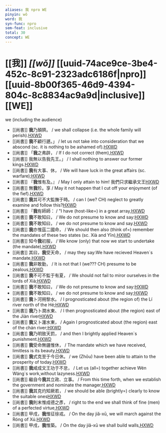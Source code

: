 ```yaml
---
aliases: 我 npro WE
pinyin: wǒ
word: 我
syn-func: npro
sem-feat: inclusive
total: 30
concept: WE 
---
```

# [[我]] *[[wǒ]]*  [[uuid-74ace9ce-3be4-452c-8c91-2323adc6186f|npro]] [[uuid-8b00f365-46d9-4394-804c-8c8834ac9a9d|inclusive]] [[WE]]
we (including the audience)
 - [[尚書]] **我**乃顛隮。 / we shall collapse (i.e. the whole family will perish).[HXWD](https://hxwd.org/textview.html?location=KR1b0001_tls_026-2a.47)
 - [[尚書]] **我**不顧行遯。」 / let us not take into consideration that we abscond (sc. it is nothing to be ashamed of).[HXWD](https://hxwd.org/textview.html?location=KR1b0001_tls_026-2a.49)
 - [[尚書]] 「**我**之弗辟， / If I do not correct (them),[HXWD](https://hxwd.org/textview.html?location=KR1b0001_tls_034-2a.62)
 - [[尚書]] 我無以告我先王。」 / I shall nothing to answer our former kings.[HXWD](https://hxwd.org/textview.html?location=KR1b0001_tls_034-2a.63)
 - [[尚書]] **我**有大事、休， / We will have luck in the great affairs (sc. warfare);[HXWD](https://hxwd.org/textview.html?location=KR1b0001_tls_035-2a.39)
 - [[尚書]] 『**我**惟有及。』 / May I only attain to him! 我們只求繼承文王[HXWD](https://hxwd.org/textview.html?location=KR1b0001_tls_037-2a.158)
 - [[尚書]] 無**我**殄。享 / May it not happen that I cut off your enjoyment (of the fief).[HXWD](https://hxwd.org/textview.html?location=KR1b0001_tls_037-2a.193)
 - [[尚書]] **我**其可不大監撫于時。 / can I (we? CH) neglect to greatly examine and follow this?[HXWD](https://hxwd.org/textview.html?location=KR1b0001_tls_038-1a.109)
 - [[尚書]] 『**我**有師師： / "I have (host-like=) in a great array,[HXWD](https://hxwd.org/textview.html?location=KR1b0001_tls_039-1a.9)
 - [[尚書]] **我**不敢知曰， / We do not presume to know and say:[HXWD](https://hxwd.org/textview.html?location=KR1b0001_tls_040-2a.100)
 - [[尚書]] **我**不敢知曰， / we do not presume to know and say.[HXWD](https://hxwd.org/textview.html?location=KR1b0001_tls_040-2a.103)
 - [[尚書]] **我**亦惟茲二國命， / We should then also (think of=) remember the mandates of these two states (sc. Xià and Yīn),[HXWD](https://hxwd.org/textview.html?location=KR1b0001_tls_040-2a.108)
 - [[尚書]] 知今**我**初服， / We know (only) that now we start to undertake (the mandate),[HXWD](https://hxwd.org/textview.html?location=KR1b0001_tls_040-2a.117)
 - [[尚書]] 其曰，**我**受天命， / may they say:We have recieved Heaven`s mandate,[HXWD](https://hxwd.org/textview.html?location=KR1b0001_tls_040-2a.133)
 - [[尚書]] **我**非敢勤， / It is not that I (we??? CH) presume to be zealous,[HXWD](https://hxwd.org/textview.html?location=KR1b0001_tls_040-2a.143)
 - [[尚書]] **我**不可不監于有夏， / We should not fail to miror ourselves in the lords of Xià;[HXWD](https://hxwd.org/textview.html?location=KR1b0001_tls_040-2a.91)
 - [[尚書]] **我**不敢知曰， / We do not presume to know and say:[HXWD](https://hxwd.org/textview.html?location=KR1b0001_tls_040-2a.93)
 - [[尚書]] **我**不敢知曰， / we do not presume to know and say;[HXWD](https://hxwd.org/textview.html?location=KR1b0001_tls_040-2a.96)
 - [[尚書]] **我**卜河朔黎水。 / I prognosticated about (the region of) the Lí river north of the Hé;[HXWD](https://hxwd.org/textview.html?location=KR1b0001_tls_041-2a.10)
 - [[尚書]] **我**乃卜澗水東、 / I then prognosticated about (the region) east of the Jiàn river[HXWD](https://hxwd.org/textview.html?location=KR1b0001_tls_041-2a.11)
 - [[尚書]] **我**又卜瀍水東， / Again I prognosticated about (the region) east of the chán river;[HXWD](https://hxwd.org/textview.html?location=KR1b0001_tls_041-2a.14)
 - [[尚書]] **我**乃明致天罰， / and then I brightly applied Heaven`s punishment.[HXWD](https://hxwd.org/textview.html?location=KR1b0001_tls_042-2a.87)
 - [[尚書]] **我**受命無疆惟休， / The mandate which we have received, limitless is its beauty,[HXWD](https://hxwd.org/textview.html?location=KR1b0001_tls_044-2a.107)
 - [[尚書]] **我**式克至于今日休。 / we (Zhōu) have been able to attain to the prosperity of today.[HXWD](https://hxwd.org/textview.html?location=KR1b0001_tls_044-2a.135)
 - [[尚書]] **我**咸成文王功于不怠， / Let us (all=) together achieve Wén Wáng`s work,without lazyness.[HXWD](https://hxwd.org/textview.html?location=KR1b0001_tls_044-2a.136)
 - [[尚書]] 繼自今**我**其立政、立事。 / From this time forth, when we establish the government and nominate the manager,[HXWD](https://hxwd.org/textview.html?location=KR1b0001_tls_047-2a.79)
 - [[尚書]] **我**其克灼知厥若， / we should be able (brightly=) clearly to know the suitable ones[HXWD](https://hxwd.org/textview.html?location=KR1b0001_tls_047-2a.81)
 - [[尚書]] **我**則末惟成德之彥， / right to the end we shall think of fine (men) of a perfected virtue,[HXWD](https://hxwd.org/textview.html?location=KR1b0001_tls_047-2a.87)
 - [[尚書]] 甲戌，**我**惟征徐戎。 / On the day jiǎ-xū, we will march against the Róng of Xú.[HXWD](https://hxwd.org/textview.html?location=KR1b0001_tls_057-2a.30)
 - [[尚書]] 甲戌，**我**惟築。 / On the day jiǎ-xū we shall build walls,[HXWD](https://hxwd.org/textview.html?location=KR1b0001_tls_057-2a.36)